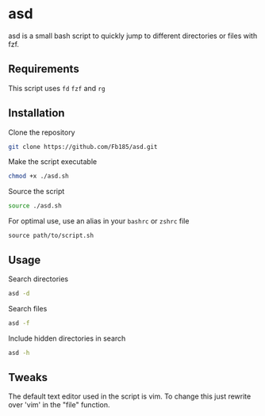 
# asd

asd is a small bash script to quickly jump to different directories or files with fzf.
## Requirements

This script uses `fd` `fzf` and `rg`
## Installation

Clone the repository

```bash
git clone https://github.com/Fb185/asd.git
```
Make the script executable
```bash
chmod +x ./asd.sh
```

Source the script
```bash
source ./asd.sh
```
For optimal use, use an alias in your `bashrc` or `zshrc` file
```bashr
source path/to/script.sh
```

## Usage
Search directories
```bash
asd -d
```

Search files
```bash
asd -f
```

Include hidden directories in search 
```bash
asd -h
```

## Tweaks


The default  text editor used in the script is vim. To change this just rewrite over 'vim' in the "file" function.
